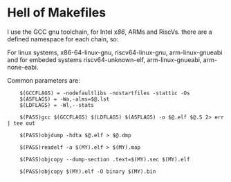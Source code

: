 # Hell of Makefiles

I use the GCC gnu toolchain, for Intel x*86*, ARMs and RiscVs.
there are a defined namespace for each chain, so:

For linux systems, x86-64-linux-gnu, riscv64-linux-gnu, arm-linux-gnueabi and for embeded systems riscv64-unknown-elf, arm-linux-gnueabi, arm-none-eabi.

Common parameters are: 


        $(GCCFLAGS) = -nodefaultlibs -nostartfiles -stattic -Os 
        $(ASFLAGS) = -Wa,-alms=$@.lst 
        $(LDFLAGS) = -Wl,--stats

        $(PASS)gcc $(GCCFLAGS) $(LDFLAGS) $(ASFLAGS) -o $@.elf $@.S 2> err | tee out

        $(PASS)objdump -hdta $@.elf > $@.dmp

        $(PASS)readelf -a $(MY).elf > $(MY).map

        $(PASS)objcopy --dump-section .text=$(MY).sec $(MY).elf
        
        $(PASS)objcopy $(MY).elf -O binary $(MY).bin



  

